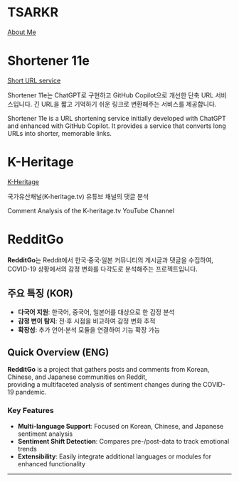# TSARKR
[About Me](https://gyungmin.tsar.kr)

# Shortener 11e
[Short URL service](https://11e.kr)

Shortener 11e는 ChatGPT로 구현하고 GitHub Copilot으로 개선한 단축 URL 서비스입니다.
긴 URL을 짧고 기억하기 쉬운 링크로 변환해주는 서비스를 제공합니다.

Shortener 11e is a URL shortening service initially developed with ChatGPT and enhanced with GitHub Copilot.
It provides a service that converts long URLs into shorter, memorable links.


# K-Heritage
[K-Heritage](https://github.com/tsarkr/k-heritage)

국가유산채널(K-heritage.tv) 유튜브 채널의 댓글 분석

Comment Analysis of the K-heritage.tv YouTube Channel


# RedditGo

**RedditGo**는 Reddit에서 한국·중국·일본 커뮤니티의 게시글과 댓글을 수집하여,  
COVID-19 상황에서의 감정 변화를 다각도로 분석해주는 프로젝트입니다.

## 주요 특징 (KOR)

- **다국어 지원**: 한국어, 중국어, 일본어를 대상으로 한 감정 분석
- **감정 변이 탐지**: 전·후 시점을 비교하여 감정 변화 추적
- **확장성**: 추가 언어·분석 모듈을 연결하여 기능 확장 가능

## Quick Overview (ENG)

**RedditGo** is a project that gathers posts and comments from Korean, Chinese, and Japanese communities on Reddit,  
providing a multifaceted analysis of sentiment changes during the COVID-19 pandemic.

### Key Features
- **Multi-language Support**: Focused on Korean, Chinese, and Japanese sentiment analysis
- **Sentiment Shift Detection**: Compares pre-/post-data to track emotional trends
- **Extensibility**: Easily integrate additional languages or modules for enhanced functionality

---
